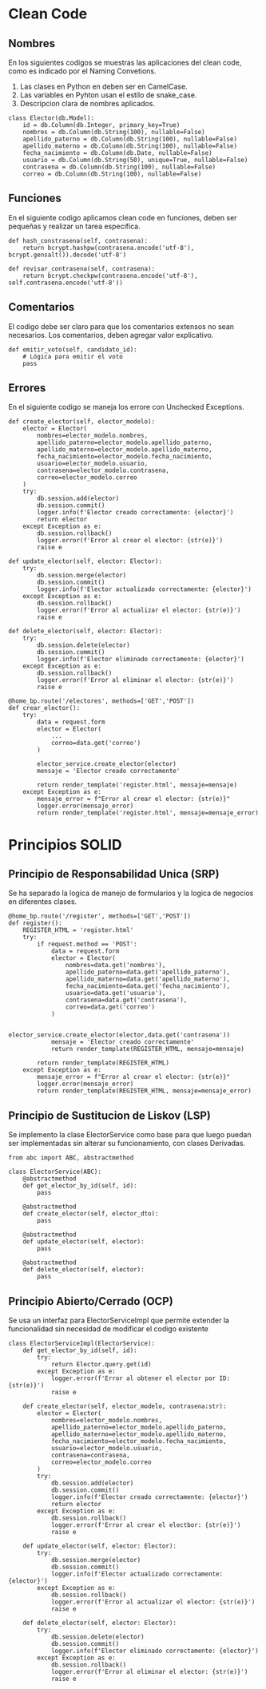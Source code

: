 # Clean Code

## Nombres

En los siguientes codigos se muestras las aplicaciones del clean code, como es indicado por el Naming Convetions.

1. Las clases en Python en deben ser en CamelCase.
2. Las variables en Pyhton usan el estilo de snake_case.
3. Descripcion clara de nombres aplicados.

```
class Elector(db.Model):
    id = db.Column(db.Integer, primary_key=True)
    nombres = db.Column(db.String(100), nullable=False)
    apellido_paterno = db.Column(db.String(100), nullable=False)
    apellido_materno = db.Column(db.String(100), nullable=False)
    fecha_nacimiento = db.Column(db.Date, nullable=False)
    usuario = db.Column(db.String(50), unique=True, nullable=False)
    contrasena = db.Column(db.String(100), nullable=False)
    correo = db.Column(db.String(100), nullable=False)
```

## Funciones

En el siguiente codigo aplicamos clean code en funciones, deben ser pequeñas y realizar un tarea especifica.

```
def hash_constrasena(self, contrasena):
    return bcrypt.hashpw(contrasena.encode('utf-8'), bcrypt.gensalt()).decode('utf-8')

def revisar_contrasena(self, contrasena):
    return bcrypt.checkpw(contrasena.encode('utf-8'), self.contrasena.encode('utf-8'))

```

## Comentarios

El codigo debe ser claro para que los comentarios extensos no sean necesarios. Los comentarios, deben agregar valor explicativo.

```
def emitir_voto(self, candidato_id):
    # Lógica para emitir el voto
    pass
```

## Errores

En el siguiente codigo se maneja los errore con Unchecked Exceptions.

```
def create_elector(self, elector_modelo):
    elector = Elector(
        nombres=elector_modelo.nombres,
        apellido_paterno=elector_modelo.apellido_paterno,
        apellido_materno=elector_modelo.apellido_materno,
        fecha_nacimiento=elector_modelo.fecha_nacimiento,
        usuario=elector_modelo.usuario,
        contrasena=elector_modelo.contrasena,
        correo=elector_modelo.correo
    )
    try:
        db.session.add(elector)
        db.session.commit()
        logger.info(f'Elector creado correctamente: {elector}')
        return elector
    except Exception as e:
        db.session.rollback()
        logger.error(f'Error al crear el elector: {str(e)}')
        raise e

def update_elector(self, elector: Elector):
    try:
        db.session.merge(elector)
        db.session.commit()
        logger.info(f'Elector actualizado correctamente: {elector}')
    except Exception as e:
        db.session.rollback()
        logger.error(f'Error al actualizar el elector: {str(e)}')
        raise e

def delete_elector(self, elector: Elector):
    try:
        db.session.delete(elector)
        db.session.commit()
        logger.info(f'Elector eliminado correctamente: {elector}')
    except Exception as e:
        db.session.rollback()
        logger.error(f'Error al eliminar el elector: {str(e)}')
        raise e
```

```
@home_bp.route('/electores', methods=['GET','POST'])
def crear_elector():
    try:
        data = request.form
        elector = Elector(
            ...
            correo=data.get('correo')
        )

        elector_service.create_elector(elector)
        mensaje = 'Elector creado correctamente'

        return render_template('register.html', mensaje=mensaje)
    except Exception as e:
        mensaje_error = f"Error al crear el elector: {str(e)}"
        logger.error(mensaje_error)
        return render_template('register.html', mensaje=mensaje_error)
```

# Principios SOLID

## Principio de Responsabilidad Unica (SRP)

Se ha separado la logica de manejo de formularios y la logica de negocios en diferentes clases.

```
@home_bp.route('/register', methods=['GET','POST'])
def register():
    REGISTER_HTML = 'register.html'
    try:
        if request.method == 'POST':
            data = request.form
            elector = Elector(
                nombres=data.get('nombres'),
                apellido_paterno=data.get('apellido_paterno'),
                apellido_materno=data.get('apellido_materno'),
                fecha_nacimiento=data.get('fecha_nacimiento'),
                usuario=data.get('usuario'),
                contrasena=data.get('contrasena'),
                correo=data.get('correo')
            )

            elector_service.create_elector(elector,data.get('contrasena'))
            mensaje = 'Elector creado correctamente'
            return render_template(REGISTER_HTML, mensaje=mensaje)

        return render_template(REGISTER_HTML)
    except Exception as e:
        mensaje_error = f"Error al crear el elector: {str(e)}"
        logger.error(mensaje_error)
        return render_template(REGISTER_HTML, mensaje=mensaje_error)
```

## Principio de Sustitucion de Liskov (LSP)

Se implemento la clase ElectorService como base para que luego puedan ser implementadas sin alterar su funcionamiento, con clases Derivadas.

```
from abc import ABC, abstractmethod

class ElectorService(ABC):
    @abstractmethod
    def get_elector_by_id(self, id):
        pass

    @abstractmethod
    def create_elector(self, elector_dto):
        pass

    @abstractmethod
    def update_elector(self, elector):
        pass

    @abstractmethod
    def delete_elector(self, elector):
        pass

```

## Principio Abierto/Cerrado (OCP)

Se usa un interfaz para ElectorServiceImpl que permite extender la funcionalidad sin necesidad de modificar el codigo existente

```
class ElectorServiceImpl(ElectorService):
    def get_elector_by_id(self, id):
        try:
            return Elector.query.get(id)
        except Exception as e:
            logger.error(f'Error al obtener el elector por ID: {str(e)}')
            raise e

    def create_elector(self, elector_modelo, contrasena:str):
        elector = Elector(
            nombres=elector_modelo.nombres,
            apellido_paterno=elector_modelo.apellido_paterno,
            apellido_materno=elector_modelo.apellido_materno,
            fecha_nacimiento=elector_modelo.fecha_nacimiento,
            usuario=elector_modelo.usuario,
            contrasena=contrasena,
            correo=elector_modelo.correo
        )
        try:
            db.session.add(elector)
            db.session.commit()
            logger.info(f'Elector creado correctamente: {elector}')
            return elector
        except Exception as e:
            db.session.rollback()
            logger.error(f'Error al crear el electbor: {str(e)}')
            raise e

    def update_elector(self, elector: Elector):
        try:
            db.session.merge(elector)
            db.session.commit()
            logger.info(f'Elector actualizado correctamente: {elector}')
        except Exception as e:
            db.session.rollback()
            logger.error(f'Error al actualizar el elector: {str(e)}')
            raise e

    def delete_elector(self, elector: Elector):
        try:
            db.session.delete(elector)
            db.session.commit()
            logger.info(f'Elector eliminado correctamente: {elector}')
        except Exception as e:
            db.session.rollback()
            logger.error(f'Error al eliminar el elector: {str(e)}')
            raise e
```
